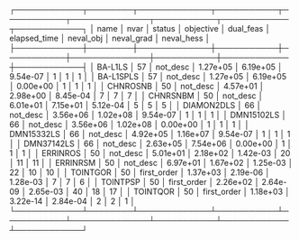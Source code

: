 ┌────────────┬────────┬─────────────┬───────────┬───────────┬──────────────┬───────────┬────────────┬────────────┐
│       name │   nvar │      status │ objective │ dual_feas │ elapsed_time │ neval_obj │ neval_grad │ neval_hess │
├────────────┼────────┼─────────────┼───────────┼───────────┼──────────────┼───────────┼────────────┼────────────┤
│    BA-L1LS │     57 │    not_desc │  1.27e+05 │  6.19e+05 │     9.54e-07 │         1 │          1 │          1 │
│  BA-L1SPLS │     57 │    not_desc │  1.27e+05 │  6.19e+05 │     0.00e+00 │         1 │          1 │          1 │
│   CHNROSNB │     50 │    not_desc │  4.57e+01 │  2.98e+00 │     8.45e-04 │         7 │          7 │          7 │
│   CHNRSNBM │     50 │    not_desc │  6.01e+01 │  7.15e+01 │     5.12e-04 │         5 │          5 │          5 │
│ DIAMON2DLS │     66 │    not_desc │  3.56e+06 │  1.02e+08 │     9.54e-07 │         1 │          1 │          1 │
│ DMN15102LS │     66 │    not_desc │  3.56e+06 │  1.02e+08 │     0.00e+00 │         1 │          1 │          1 │
│ DMN15332LS │     66 │    not_desc │  4.92e+05 │  1.16e+07 │     9.54e-07 │         1 │          1 │          1 │
│ DMN37142LS │     66 │    not_desc │  2.63e+05 │  7.54e+06 │     0.00e+00 │         1 │          1 │          1 │
│   ERRINROS │     50 │    not_desc │  5.01e+01 │  2.18e+02 │     1.42e-03 │        20 │         11 │         11 │
│   ERRINRSM │     50 │    not_desc │  6.97e+01 │  1.67e+02 │     1.25e-03 │        22 │         10 │         10 │
│   TOINTGOR │     50 │ first_order │  1.37e+03 │  2.19e-06 │     1.28e-03 │         7 │          7 │          6 │
│   TOINTPSP │     50 │ first_order │  2.26e+02 │  2.64e-09 │     2.65e-03 │        40 │         18 │         17 │
│   TOINTQOR │     50 │ first_order │  1.18e+03 │  3.22e-14 │     2.84e-04 │         2 │          2 │          1 │
└────────────┴────────┴─────────────┴───────────┴───────────┴──────────────┴───────────┴────────────┴────────────┘
